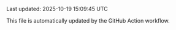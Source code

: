 Last updated: 2025-10-19 15:09:45 UTC

This file is automatically updated by the GitHub Action workflow.
